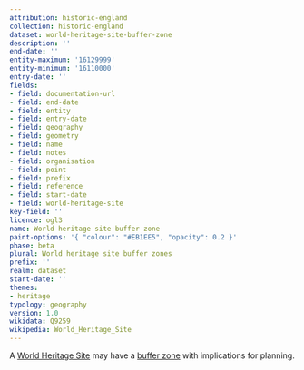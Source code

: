```yaml
---
attribution: historic-england
collection: historic-england
dataset: world-heritage-site-buffer-zone
description: ''
end-date: ''
entity-maximum: '16129999'
entity-minimum: '16110000'
entry-date: ''
fields:
- field: documentation-url
- field: end-date
- field: entity
- field: entry-date
- field: geography
- field: geometry
- field: name
- field: notes
- field: organisation
- field: point
- field: prefix
- field: reference
- field: start-date
- field: world-heritage-site
key-field: ''
licence: ogl3
name: World heritage site buffer zone
paint-options: '{ "colour": "#EB1EE5", "opacity": 0.2 }'
phase: beta
plural: World heritage site buffer zones
prefix: ''
realm: dataset
start-date: ''
themes:
- heritage
typology: geography
version: 1.0
wikidata: Q9259
wikipedia: World_Heritage_Site
---
```


A [World Heritage Site](/dataset/world-heritage-site) may have a [buffer zone](https://whc.unesco.org/en/series/25/) with implications for planning.
